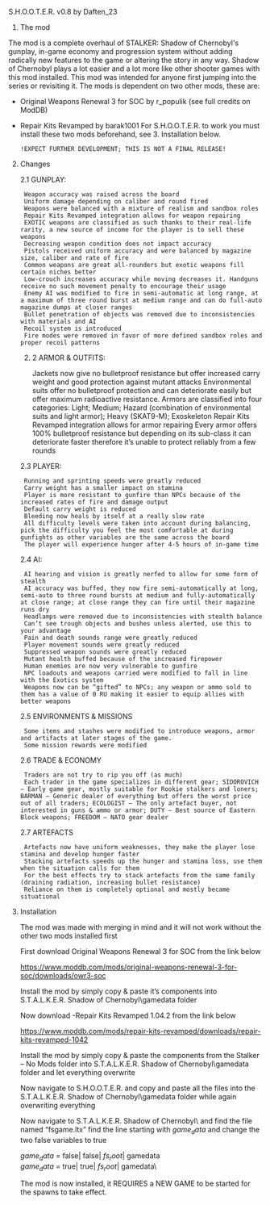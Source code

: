 S.H.O.O.T.E.R. v0.8 by Daften_23

1. The mod

The mod is a complete overhaul of STALKER: Shadow of Chernobyl's gunplay, in-game economy and progression system without adding radically new features to the game or altering the story in any way.
Shadow of Chernobyl plays a lot easier and a lot more like other shooter games with this mod installed. This mod was intended for anyone first jumping into the series or revisiting it.
The mods is dependent on two other mods, these are:
-	Original Weapons Renewal 3 for SOC by r_populik (see full credits on ModDB)
-	Repair Kits Revamped by barak1001
For S.H.O.O.T.E.R. to work you must install these two mods beforehand, see 3. Installation below.
	
		!EXPECT FURTHER DEVELOPMENT; THIS IS NOT A FINAL RELEASE!

2. Changes

	2.1 GUNPLAY:

		Weapon accuracy was raised across the board
		Uniform damage depending on caliber and round fired
		Weapons were balanced with a mixture of realism and sandbox roles
		Repair Kits Revamped integration allows for weapon repairing
		EXOTIC weapons are classified as such thanks to their real-life rarity, a new source of income for the player is to sell these weapons
		Decreasing weapon condition does not impact accuracy
		Pistols received uniform accuracy and were balanced by magazine size, caliber and rate of fire
		Common weapons are great all-rounders but exotic weapons fill certain niches better
		Low-crouch increases accuracy while moving decreases it. Handguns receive no such movement penalty to encourage their usage
		Enemy AI was modified to fire in semi-automatic at long range, at a maximum of three round burst at medium range and can do full-auto magazine dumps at closer ranges
		Bullet penetration of objects was removed due to inconsistencies with materials and AI
		Recoil system is introduced
		Fire modes were removed in favor of more defined sandbox roles and proper recoil patterns

	2. 2 ARMOR & OUTFITS:

		Jackets now give no bulletproof resistance but offer increased carry weight and good protection against mutant attacks
		Environmental suits offer no bulletproof protection and can deteriorate easily but offer maximum radioactive resistance.
		Armors are classified into four categories: Light; Medium; Hazard (combination of environmental suits and light armor); Heavy (SKAT9-M); Exoskeleton
		Repair Kits Revamped integration allows for armor repairing
		Every armor offers 100% bulletproof resistance but depending on its sub-class it can deteriorate faster therefore it’s unable to protect reliably from a few rounds

	2.3 PLAYER:

		Running and sprinting speeds were greatly reduced
		Carry weight has a smaller impact on stamina
		Player is more resistant to gunfire than NPCs because of the increased rates of fire and damage output
		Default carry weight is reduced
		Bleeding now heals by itself at a really slow rate
		All difficulty levels were taken into account during balancing, pick the difficulty you feel the most comfortable at during gunfights as other variables are the same across the board
		The player will experience hunger after 4-5 hours of in-game time

	2.4 AI:

		AI hearing and vision is greatly nerfed to allow for some form of stealth
		AI accuracy was buffed, they now fire semi-automatically at long, semi-auto to three round bursts at medium and fully-automatically at close range; at close range they can fire until their magazine runs dry
		Headlamps were removed due to inconsistencies with stealth balance
		Can’t see trough objects and bushes unless alerted, use this to your advantage
		Pain and death sounds range were greatly reduced
		Player movement sounds were greatly reduced
		Suppressed weapon sounds were greatly reduced
		Mutant health buffed because of the increased firepower
		Human enemies are now very vulnerable to gunfire
		NPC loadouts and weapons carried were modified to fall in line with the Exotics system
		Weapons now can be “gifted” to NPCs; any weapon or ammo sold to them has a value of 0 RU making it easier to equip allies with better weapons

	2.5 ENVIRONMENTS & MISSIONS

		Some items and stashes were modified to introduce weapons, armor and artifacts at later stages of the game.
		Some mission rewards were modified

	2.6 TRADE & ECONOMY

		Traders are not try to rip you off (as much)
		Each trader in the game specializes in different gear; SIDOROVICH – Early game gear, mostly suitable for Rookie stalkers and loners; BARMAN – Generic dealer of everything but offers the worst price out of all traders; ECOLOGIST – The only artefact buyer, not interested in guns & ammo or armor; DUTY – Best source of Eastern Block weapons; FREEDOM – NATO gear dealer

	2.7 ARTEFACTS
		
		Artefacts now have uniform weaknesses, they make the player lose stamina and develop hunger faster
		Stacking artefacts speeds up the hunger and stamina loss, use them when the situation calls for them
		For the best effects try to stack artefacts from the same family (draining radiation, increasing bullet resistance)
		Reliance on them is completely optional and mostly became situational


3. Installation

	The mod was made with merging in mind and it will not work without the other two mods installed first

	First download Original Weapons Renewal 3 for SOC from the link below

	https://www.moddb.com/mods/original-weapons-renewal-3-for-soc/downloads/owr3-soc

	Install the mod by simply copy & paste it’s components into S.T.A.L.K.E.R. Shadow of Chernobyl\gamedata folder

	Now download -Repair Kits Revamped 1.04.2 from the link below

	https://www.moddb.com/mods/repair-kits-revamped/downloads/repair-kits-revamped-1042
	
	Install the mod by simply copy & paste the components from the Stalker – No Mods folder into S.T.A.L.K.E.R. Shadow of Chernobyl\gamedata folder and let everything overwrite

	Now navigate to S.H.O.O.T.E.R. and copy and paste all the files into the S.T.A.L.K.E.R. Shadow of Chernobyl\gamedata folder while again overwriting everything

	Now navigate to S.T.A.L.K.E.R. Shadow of Chernobyl\ and find the file named “fsgame.ltx” find the line starting with $game_data$ and change the two false variables to true

	$game_data$   		= false|		false|	$fs_root$|		gamedata\
	$game_data$   		= true|		true|	$fs_root$|		gamedata\

	The mod is now installed, it REQUIRES a NEW GAME to be started for the spawns to take effect.

